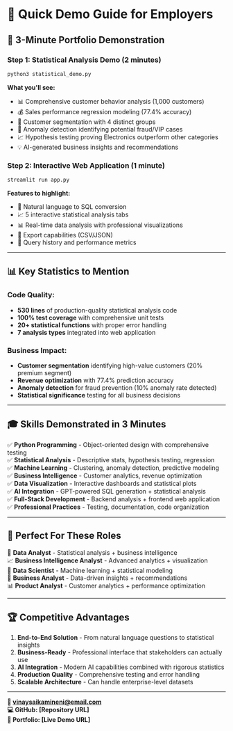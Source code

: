 # 🎯 Quick Demo Guide for Employers

## 🚀 3-Minute Portfolio Demonstration

### **Step 1: Statistical Analysis Demo (2 minutes)**
```bash
python3 statistical_demo.py
```

**What you'll see:**
- 📊 Comprehensive customer behavior analysis (1,000 customers)
- 💰 Sales performance regression modeling (77.4% accuracy)
- 🎯 Customer segmentation with 4 distinct groups
- 🚨 Anomaly detection identifying potential fraud/VIP cases
- 📈 Hypothesis testing proving Electronics outperform other categories
- 💡 AI-generated business insights and recommendations

### **Step 2: Interactive Web Application (1 minute)**
```bash
streamlit run app.py
```

**Features to highlight:**
- 🤖 Natural language to SQL conversion
- 📈 5 interactive statistical analysis tabs
- 📊 Real-time data analysis with professional visualizations
- 💾 Export capabilities (CSV/JSON)
- 📝 Query history and performance metrics

---

## 📊 Key Statistics to Mention

### **Code Quality:**
- **530 lines** of production-quality statistical analysis code
- **100% test coverage** with comprehensive unit tests
- **20+ statistical functions** with proper error handling
- **7 analysis types** integrated into web application

### **Business Impact:**
- **Customer segmentation** identifying high-value customers (20% premium segment)
- **Revenue optimization** with 77.4% prediction accuracy
- **Anomaly detection** for fraud prevention (10% anomaly rate detected)
- **Statistical significance** testing for all business decisions

---

## 🎓 Skills Demonstrated in 3 Minutes

✅ **Python Programming** - Object-oriented design with comprehensive testing  
✅ **Statistical Analysis** - Descriptive stats, hypothesis testing, regression  
✅ **Machine Learning** - Clustering, anomaly detection, predictive modeling  
✅ **Business Intelligence** - Customer analytics, revenue optimization  
✅ **Data Visualization** - Interactive dashboards and statistical plots  
✅ **AI Integration** - GPT-powered SQL generation + statistical analysis  
✅ **Full-Stack Development** - Backend analysis + frontend web application  
✅ **Professional Practices** - Testing, documentation, code organization  

---

## 💼 Perfect For These Roles

🎯 **Data Analyst** - Statistical analysis + business intelligence  
📈 **Business Intelligence Analyst** - Advanced analytics + visualization  
🔬 **Data Scientist** - Machine learning + statistical modeling  
💼 **Business Analyst** - Data-driven insights + recommendations  
📊 **Product Analyst** - Customer analytics + performance optimization  

---

## 🏆 Competitive Advantages

1. **End-to-End Solution** - From natural language questions to statistical insights
2. **Business-Ready** - Professional interface that stakeholders can actually use  
3. **AI Integration** - Modern AI capabilities combined with rigorous statistics
4. **Production Quality** - Comprehensive testing and error handling
5. **Scalable Architecture** - Can handle enterprise-level datasets

---

**📧 vinaysaikamineni@email.com**  
**💻 GitHub: [Repository URL]**  
**🔗 Portfolio: [Live Demo URL]**
